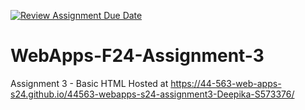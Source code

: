 [![Review Assignment Due Date](https://classroom.github.com/assets/deadline-readme-button-24ddc0f5d75046c5622901739e7c5dd533143b0c8e959d652212380cedb1ea36.svg)](https://classroom.github.com/a/qJp_9AXf)
# WebApps-F24-Assignment-3
Assignment 3 - Basic HTML
Hosted at https://44-563-web-apps-s24.github.io/44563-webapps-s24-assignment3-Deepika-S573376/
